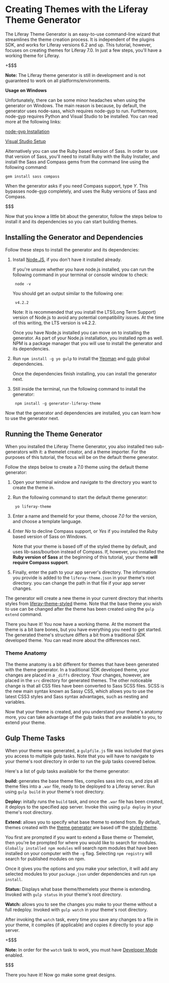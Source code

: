# Creating Themes with the Liferay Theme Generator

The Liferay Theme Generator is an easy-to-use command-line wizard that
streamlines the theme creation process. It is independent of the plugins SDK, 
and works for Liferay versions 6.2 and up. This tutorial, however, focuses 
on creating themes for Liferay 7.0. In just a few steps, you'll have a
working theme for Liferay.

+$$$

**Note:** The Liferay theme generator is still in development and is not 
guaranteed to work on all platforms/environments.

**Usage on Windows**

Unfortunately, there can be some minor headaches when using the generator on
Windows. The main reason is because, by default, the generator uses node-sass,
which requires node-gyp to run. Furthermore, node-gyp requires Python and Visual
Studio to be installed. You can read more at the following links:

[node-gyp Installation](https://github.com/nodejs/node-gyp#installation) 

[Visual Studio Setup](https://github.com/nodejs/node-gyp/wiki/Visual-Studio-2010-Setup)

<!-- The *Visual Studio Setup* link is for setting up VS 2010. The instructions
for installing node-gyp appear to require either VS 2013 or VS 2015. Should we
update the VS setup instruction to be compatible with what is required for
node-gyp? -Cody -->

Alternatively you can use the Ruby based version of Sass. In order to use that 
version of Sass, you'll need to install Ruby with the Ruby Installer, and 
install the Sass and Compass gems from the command line using the following 
command: 

    gem install sass compass

When the generator asks if you need Compass support, type *Y*. This bypasses
node-gyp completely, and uses the Ruby versions of Sass and Compass.

$$$

Now that you know a little bit about the generator, follow the steps below to
install it and its dependencies so you can start building themes.

## Installing the Generator and Dependencies

Follow these steps to install the generator and its dependencies:

1. Install [Node.JS](http://nodejs.org/), if you don't have it installed
   already.

    If you're unsure whether you have node.js installed, you can run the
    following command in your terminal or console window to check:

        node -v

    You should get an output similar to the following one:

        v4.2.2

    Note: It is recommended that you install the LTS(Long Term Support) version
    of Node.js to avoid any potential compatibility issues. At the time of this 
    writing, the LTS version is v4.2.2.

    Once you have Node.js installed you can move on to installing the generator.
    As part of your Node.js installation, you installed npm as well. NPM is a
    package manager that you will use to install the generator and its
    dependencies.

2. Run `npm install -g yo gulp` to install the [Yeoman](http://yeoman.io/) 
   and [gulp](https://www.npmjs.com/package/gulp) global dependencies.    

    Once the dependencies finish installing, you can install the generator 
    next.
   
3. Still inside the terminal, run the following command to install 
   the generator:
   
        npm install -g generator-liferay-theme

Now that the generator and dependencies are installed, you can learn how to use
the generator next.

## Running the Theme Generator

When you installed the Liferay Theme Generator, you also installed two
sub-generators with it: a themelet creator, and a theme importer. For the
purposes of this tutorial, the focus will be on the default theme generator. 
<!--To learn how to use the generator to create themelets and import themes, you 
can read the Extending your Theme Using Themelets tutorial and the Importing and 
Upgrading Themes tutorials.

Need to add back once the tutorials are live-->

Follow the steps below to create a 7.0 theme using the default theme generator:

1. Open your terminal window and navigate to the directory you want to create 
   the theme in.

2. Run the following command to start the default theme generator:

        yo liferay-theme

3. Enter a name and themeId for your theme, choose *7.0* for the version, and 
   choose a template language.
   
4. Enter *No* to decline Compass support, or *Yes* if you installed the Ruby 
   based version of Sass on Windows.

    Note that your theme is based off of the styled theme by default, and uses 
    lib-sass/bourbon instead of Compass. If, however, you installed the **Ruby
    version of Sass** at the beginning of this tutorial, your theme **will 
    require Compass support**.
    
5. Finally, enter the path to your app server's directory. The information you
   provide is added to the `liferay-theme.json` in your theme's root directory.
   you can change the path in that file if your app server changes.

<!-- In the note at the beginning of this tutorial (for Windows usage), the
following was stated:

    "When the generator asks you if you need Compass support, type "Y". This
    will bypass node-gyp completely, and use the Ruby versions of Sass and
    Compass."

Step 3 says that we should say "No" because we're basing our theme off the
styled theme. What if we want to use Compass support? 

For the record, indicating both "Y" and "N" worked for me (on Windows). I
configured both ways (node-gyp and Compass) -Cody -->

The generator will create a new theme in your current directory that inherits 
styles from [liferay-theme-styled](https://www.npmjs.com/package/liferay-theme-styled) 
theme. Note that the base theme you wish to use can be changed after the theme
has been created using the `gulp extend` command.

There you have it! You now have a working theme. At the moment the theme is a 
bit bare bones, but you have everything you need to get started. The generated 
theme's structure differs a bit from a traditional SDK developed theme. You 
can read more about the differences next.

### Theme Anatomy

The theme anatomy is a bit different for themes that have been generated with 
the theme generator. In a traditional SDK developed theme, your changes are 
placed in a `_diffs` directory. Your changes, however, are placed in the `src` 
directory for generated themes. The other noticeable change is that all CSS 
files have been converted to Sass SCSS files. SCSS is the new main syntax known 
as Sassy CSS, which allows you to use the latest CSS3 styles and Sass syntax 
advantages, such as nesting and variables.

Now that your theme is created, and you understand your theme's anatomy more, 
you can take advantage of the gulp tasks that are available to you, to extend
your theme.

## Gulp Theme Tasks

When your theme was generated, a `gulpfile.js` file was included that gives you
access to multiple gulp tasks. Note that you will have to navigate to your
theme's root directory in order to run the gulp tasks covered below.

Here's a list of gulp tasks available for the theme generator:

**build:** generates the base theme files, compiles sass into css, and zips all 
theme files into a `.war` file, ready to be deployed to a Liferay server. Run
using `gulp build` in your theme's root directory.

**Deploy:** initally runs the `build` task, and once the `.war` file has been
created, it deploys to the specified app server. Invoke this using `gulp deploy`
in your theme's root directory.

**Extend:** allows you to specify what base theme to extend from. By default,
themes created with the [theme generator](https://github.com/liferay/generator-liferay-theme) 
are based off the [styled theme](https://www.npmjs.com/package/liferay-theme-styled).

You first are prompted if you want to extend a Base theme or Themelet, then
you're be prompted for where you would like to search for modules. `Globally
installed npm modules` will search npm modules that have been installed on your
computer with the `-g` flag. Selecting `npm registry` will search for published
modules on npm.

Once it gives you the options and you make your selection, it will add any
selected modules to your `package.json` under dependencies and run `npm
install`.

**Status:** Displays what base theme/themelets your theme is extending. Invoked
with `gulp status` in your theme's root directory.

**Watch:** allows you to see the changes you make to your theme without a 
full redeploy. Invoked with `gulp watch` in your theme's root directory.

After invoking the `watch` task, every time you save any changes to a file in
your theme, it compiles (if applicable) and copies it directly to your app
server.

+$$$

**Note:** In order for the `watch` task to work, you must have [Developer Mode](/develop/tutorials/-/knowledge_base/6-2/using-developer-mode-with-themes) 
enabled.
<!--Update link to 7.0 URL once it's updated-->
$$$

There you have it! Now go make some great designs.

<!--Readd links once tutorials are submitted
## Related Topics

[Extending Your Theme with Themelets](/develop/tutorials/-/knowledge_base/7-0/extending-your-theme-with-themelets)
 
[Importing and Upgrading Themes with the Theme Generator](/develop/tutorials/-/knowledge_base/7-0/importing-and-upgrading-themes-with-the-generator)
-->
